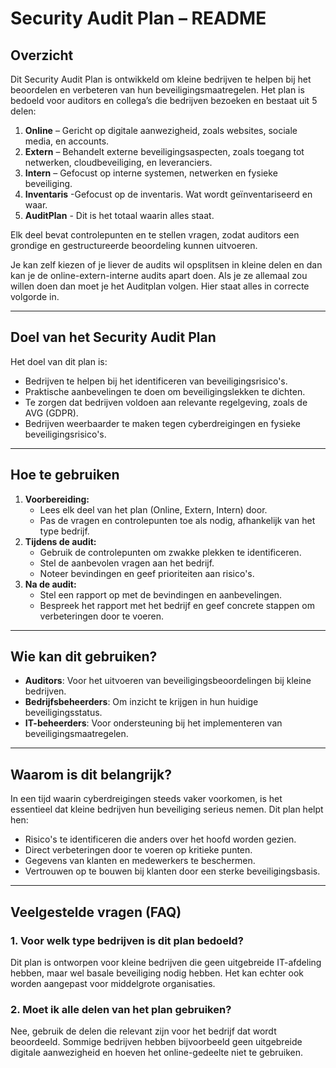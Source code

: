 # Security Audit Plan – README

## Overzicht

Dit Security Audit Plan is ontwikkeld om kleine bedrijven te helpen bij het beoordelen en verbeteren van hun beveiligingsmaatregelen. Het plan is bedoeld voor auditors en collega’s die bedrijven bezoeken en bestaat uit 5 delen:

1. **Online** – Gericht op digitale aanwezigheid, zoals websites, sociale media, en accounts.
2. **Extern** – Behandelt externe beveiligingsaspecten, zoals toegang tot netwerken, cloudbeveiliging, en leveranciers.
3. **Intern** – Gefocust op interne systemen, netwerken en fysieke beveiliging.
4. **Inventaris** -Gefocust op de inventaris. Wat wordt geïnventariseerd en waar.
5. **AuditPlan** - Dit is het totaal waarin alles staat.

Elk deel bevat controlepunten en te stellen vragen, zodat auditors een grondige en gestructureerde beoordeling kunnen uitvoeren.

Je kan zelf kiezen of je liever de audits wil opsplitsen in kleine delen en dan kan je de online-extern-interne audits apart doen. Als je ze allemaal zou willen doen dan moet je het Auditplan volgen. Hier staat alles in correcte volgorde in.

---

## Doel van het Security Audit Plan

Het doel van dit plan is:

- Bedrijven te helpen bij het identificeren van beveiligingsrisico's.
- Praktische aanbevelingen te doen om beveiligingslekken te dichten.
- Te zorgen dat bedrijven voldoen aan relevante regelgeving, zoals de AVG (GDPR).
- Bedrijven weerbaarder te maken tegen cyberdreigingen en fysieke beveiligingsrisico's.

---

## Hoe te gebruiken

1. **Voorbereiding:**
   - Lees elk deel van het plan (Online, Extern, Intern) door.
   - Pas de vragen en controlepunten toe als nodig, afhankelijk van het type bedrijf.
2. **Tijdens de audit:**
   - Gebruik de controlepunten om zwakke plekken te identificeren.
   - Stel de aanbevolen vragen aan het bedrijf.
   - Noteer bevindingen en geef prioriteiten aan risico's.
3. **Na de audit:**
   - Stel een rapport op met de bevindingen en aanbevelingen.
   - Bespreek het rapport met het bedrijf en geef concrete stappen om verbeteringen door te voeren.

---

## Wie kan dit gebruiken?

- **Auditors**: Voor het uitvoeren van beveiligingsbeoordelingen bij kleine bedrijven.
- **Bedrijfsbeheerders**: Om inzicht te krijgen in hun huidige beveiligingsstatus.
- **IT-beheerders**: Voor ondersteuning bij het implementeren van beveiligingsmaatregelen.

---

## Waarom is dit belangrijk?

In een tijd waarin cyberdreigingen steeds vaker voorkomen, is het essentieel dat kleine bedrijven hun beveiliging serieus nemen. Dit plan helpt hen:

- Risico's te identificeren die anders over het hoofd worden gezien.
- Direct verbeteringen door te voeren op kritieke punten.
- Gegevens van klanten en medewerkers te beschermen.
- Vertrouwen op te bouwen bij klanten door een sterke beveiligingsbasis.

---

## Veelgestelde vragen (FAQ)

### 1. Voor welk type bedrijven is dit plan bedoeld?

Dit plan is ontworpen voor kleine bedrijven die geen uitgebreide IT-afdeling hebben, maar wel basale beveiliging nodig hebben. Het kan echter ook worden aangepast voor middelgrote organisaties.

### 2. Moet ik alle delen van het plan gebruiken?

Nee, gebruik de delen die relevant zijn voor het bedrijf dat wordt beoordeeld. Sommige bedrijven hebben bijvoorbeeld geen uitgebreide digitale aanwezigheid en hoeven het online-gedeelte niet te gebruiken.

